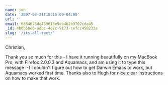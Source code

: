 ```yaml
---
name: jon
date: '2007-03-21T18:15:00-04:00'
url: ''
email: 6884676de439615e9ee4b2b9702cda45
_id: 4b6b5be6-adbc-4e7c-9173-cefcc450233a
slug: '/its-all-text/'
---
```


Christian,

Thank you so much for this - I have it running beautifully on my MacBook Pro,
with Firefox 2.0.0.3 and Aquamacs, and am using it to type this message :-) I
couldn't figure out how to get Darwin Emacs to work, but Aquamacs worked first
time. Thanks also to Hugh for nice clear instructions on how to make that
work.
